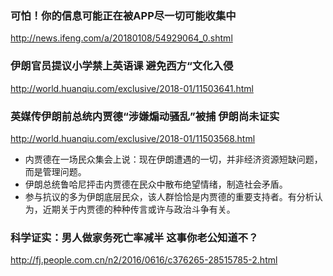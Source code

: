 ### 可怕！你的信息可能正在被APP尽一切可能收集中
http://news.ifeng.com/a/20180108/54929064_0.shtml

### 伊朗官员提议小学禁上英语课 避免西方“文化入侵
http://world.huanqiu.com/exclusive/2018-01/11503641.html

### 英媒传伊朗前总统内贾德“涉嫌煽动骚乱”被捕 伊朗尚未证实
http://world.huanqiu.com/exclusive/2018-01/11503568.html
* 内贾德在一场民众集会上说：现在伊朗遭遇的一切，并非经济资源短缺问题，而是管理问题。
* 伊朗总统鲁哈尼抨击内贾德在民众中散布绝望情绪，制造社会矛盾。
* 参与抗议的多为伊朗底层民众，该人群恰恰是内贾德的重要支持者。有分析认为，近期关于内贾德的种种传言或许与政治斗争有关。

### 科学证实：男人做家务死亡率减半 这事你老公知道不？
http://fj.people.com.cn/n2/2016/0616/c376265-28515785-2.html
